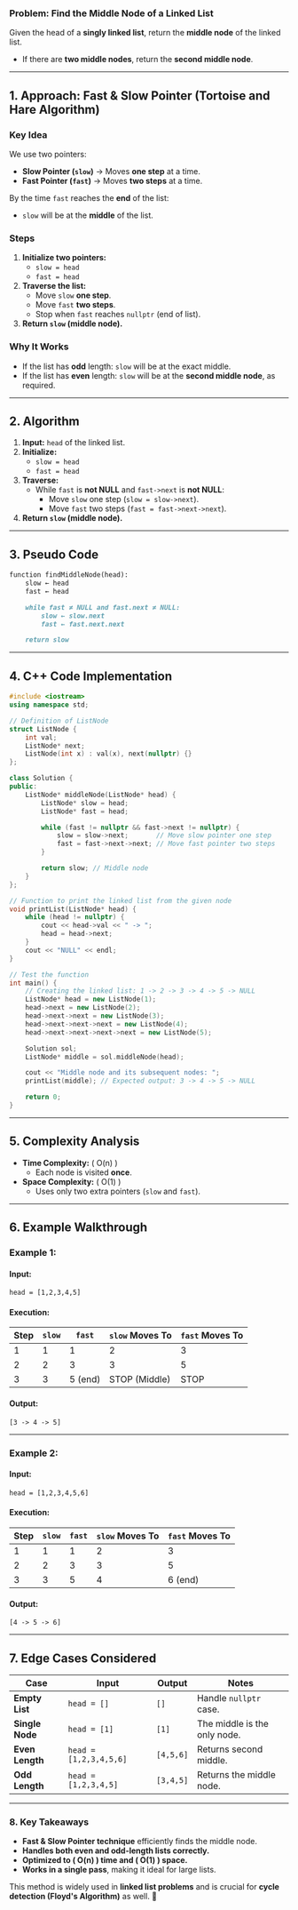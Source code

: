 ### **Problem: Find the Middle Node of a Linked List**
Given the head of a **singly linked list**, return the **middle node** of the linked list.

- If there are **two middle nodes**, return the **second middle node**.

---

## **1. Approach: Fast & Slow Pointer (Tortoise and Hare Algorithm)**
### **Key Idea**
We use two pointers:
- **Slow Pointer (`slow`)** → Moves **one step** at a time.
- **Fast Pointer (`fast`)** → Moves **two steps** at a time.

By the time `fast` reaches the **end** of the list:
- `slow` will be at the **middle** of the list.

### **Steps**
1. **Initialize two pointers:**
   - `slow = head`
   - `fast = head`
2. **Traverse the list:**
   - Move `slow` **one step**.
   - Move `fast` **two steps**.
   - Stop when `fast` reaches `nullptr` (end of list).
3. **Return `slow` (middle node).**

### **Why It Works**
- If the list has **odd** length: `slow` will be at the exact middle.
- If the list has **even** length: `slow` will be at the **second middle node**, as required.

---

## **2. Algorithm**
1. **Input:** `head` of the linked list.
2. **Initialize:**  
   - `slow = head`
   - `fast = head`
3. **Traverse:**  
   - While `fast` is **not NULL** and `fast->next` is **not NULL**:
     - Move `slow` one step (`slow = slow->next`).
     - Move `fast` two steps (`fast = fast->next->next`).
4. **Return `slow` (middle node).**

---

## **3. Pseudo Code**
```markdown
function findMiddleNode(head):
    slow ← head
    fast ← head

    while fast ≠ NULL and fast.next ≠ NULL:
        slow ← slow.next
        fast ← fast.next.next

    return slow
```

---

## **4. C++ Code Implementation**
```cpp
#include <iostream>
using namespace std;

// Definition of ListNode
struct ListNode {
    int val;
    ListNode* next;
    ListNode(int x) : val(x), next(nullptr) {}
};

class Solution {
public:
    ListNode* middleNode(ListNode* head) {
        ListNode* slow = head;
        ListNode* fast = head;

        while (fast != nullptr && fast->next != nullptr) {
            slow = slow->next;       // Move slow pointer one step
            fast = fast->next->next; // Move fast pointer two steps
        }

        return slow; // Middle node
    }
};

// Function to print the linked list from the given node
void printList(ListNode* head) {
    while (head != nullptr) {
        cout << head->val << " -> ";
        head = head->next;
    }
    cout << "NULL" << endl;
}

// Test the function
int main() {
    // Creating the linked list: 1 -> 2 -> 3 -> 4 -> 5 -> NULL
    ListNode* head = new ListNode(1);
    head->next = new ListNode(2);
    head->next->next = new ListNode(3);
    head->next->next->next = new ListNode(4);
    head->next->next->next->next = new ListNode(5);

    Solution sol;
    ListNode* middle = sol.middleNode(head);

    cout << "Middle node and its subsequent nodes: ";
    printList(middle); // Expected output: 3 -> 4 -> 5 -> NULL

    return 0;
}
```

---

## **5. Complexity Analysis**
- **Time Complexity:** \( O(n) \)
  - Each node is visited **once**.
- **Space Complexity:** \( O(1) \)
  - Uses only two extra pointers (`slow` and `fast`).

---

## **6. Example Walkthrough**

### **Example 1:**
#### **Input:**
```plaintext
head = [1,2,3,4,5]
```
#### **Execution:**
| Step | `slow` | `fast` | `slow` Moves To | `fast` Moves To |
|------|--------|--------|----------------|----------------|
| 1    | 1      | 1      | 2              | 3              |
| 2    | 2      | 3      | 3              | 5              |
| 3    | 3      | 5 (end) | STOP (Middle) | STOP |

#### **Output:**
```plaintext
[3 -> 4 -> 5]
```

---

### **Example 2:**
#### **Input:**
```plaintext
head = [1,2,3,4,5,6]
```
#### **Execution:**
| Step | `slow` | `fast` | `slow` Moves To | `fast` Moves To |
|------|--------|--------|----------------|----------------|
| 1    | 1      | 1      | 2              | 3              |
| 2    | 2      | 3      | 3              | 5              |
| 3    | 3      | 5      | 4              | 6 (end) |

#### **Output:**
```plaintext
[4 -> 5 -> 6]
```

---

## **7. Edge Cases Considered**
| Case | Input | Output | Notes |
|------|-------|--------|--------|
| **Empty List** | `head = []` | `[]` | Handle `nullptr` case. |
| **Single Node** | `head = [1]` | `[1]` | The middle is the only node. |
| **Even Length** | `head = [1,2,3,4,5,6]` | `[4,5,6]` | Returns second middle. |
| **Odd Length** | `head = [1,2,3,4,5]` | `[3,4,5]` | Returns the middle node. |

---

### **8. Key Takeaways**
- **Fast & Slow Pointer technique** efficiently finds the middle node.
- **Handles both even and odd-length lists correctly.**
- **Optimized to \( O(n) \) time and \( O(1) \) space.**
- **Works in a single pass**, making it ideal for large lists.

This method is widely used in **linked list problems** and is crucial for **cycle detection (Floyd's Algorithm)** as well. 🚀